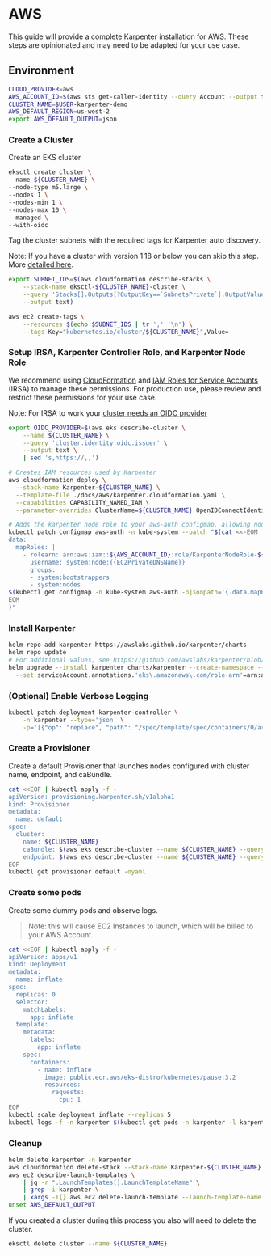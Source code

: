 # AWS

This guide will provide a complete Karpenter installation for AWS.
These steps are opinionated and may need to be adapted for your use case.

## Environment
```bash
CLOUD_PROVIDER=aws
AWS_ACCOUNT_ID=$(aws sts get-caller-identity --query Account --output text)
CLUSTER_NAME=$USER-karpenter-demo
AWS_DEFAULT_REGION=us-west-2
export AWS_DEFAULT_OUTPUT=json
```

### Create a Cluster

Create an EKS cluster
```bash
eksctl create cluster \
--name ${CLUSTER_NAME} \
--node-type m5.large \
--nodes 1 \
--nodes-min 1 \
--nodes-max 10 \
--managed \
--with-oidc
```

Tag the cluster subnets with the required tags for Karpenter auto discovery.

Note: If you have a cluster with version 1.18 or below you can skip this step.
More [detailed here](https://github.com/awslabs/karpenter/issues/404#issuecomment-845283904).

```bash
export SUBNET_IDS=$(aws cloudformation describe-stacks \
    --stack-name eksctl-${CLUSTER_NAME}-cluster \
    --query 'Stacks[].Outputs[?OutputKey==`SubnetsPrivate`].OutputValue' \
    --output text)

aws ec2 create-tags \
    --resources $(echo $SUBNET_IDS | tr ',' '\n') \
    --tags Key="kubernetes.io/cluster/${CLUSTER_NAME}",Value=
```

### Setup IRSA, Karpenter Controller Role, and Karpenter Node Role
We recommend using [CloudFormation](https://aws.amazon.com/cloudformation/) and [IAM Roles for Service Accounts](https://docs.aws.amazon.com/eks/latest/userguide/iam-roles-for-service-accounts.html) (IRSA) to manage these permissions.
For production use, please review and restrict these permissions for your use case.

Note: For IRSA to work your [cluster needs an OIDC provider](https://docs.aws.amazon.com/eks/latest/userguide/enable-iam-roles-for-service-accounts.html)

```bash
export OIDC_PROVIDER=$(aws eks describe-cluster \
    --name ${CLUSTER_NAME} \
    --query 'cluster.identity.oidc.issuer' \
    --output text \
    | sed 's,https://,,')

# Creates IAM resources used by Karpenter
aws cloudformation deploy \
  --stack-name Karpenter-${CLUSTER_NAME} \
  --template-file ./docs/aws/karpenter.cloudformation.yaml \
  --capabilities CAPABILITY_NAMED_IAM \
  --parameter-overrides ClusterName=${CLUSTER_NAME} OpenIDConnectIdentityProvider=${OIDC_PROVIDER}

# Adds the karpenter node role to your aws-auth configmap, allowing nodes with this role to connect to the cluster.
kubectl patch configmap aws-auth -n kube-system --patch "$(cat <<-EOM
data:
  mapRoles: |
    - rolearn: arn:aws:iam::${AWS_ACCOUNT_ID}:role/KarpenterNodeRole-${CLUSTER_NAME}
      username: system:node:{{EC2PrivateDNSName}}
      groups:
      - system:bootstrappers
      - system:nodes
$(kubectl get configmap -n kube-system aws-auth -ojsonpath='{.data.mapRoles}' | sed 's/^/    /')
EOM
)"
```

### Install Karpenter
```bash
helm repo add karpenter https://awslabs.github.io/karpenter/charts
helm repo update
# For additional values, see https://github.com/awslabs/karpenter/blob/main/charts/karpenter/values.yaml
helm upgrade --install karpenter charts/karpenter --create-namespace --namespace karpenter \
  --set serviceAccount.annotations.'eks\.amazonaws\.com/role-arn'=arn:aws:iam::${AWS_ACCOUNT_ID}:role/KarpenterControllerRole-${CLUSTER_NAME}
```

### (Optional) Enable Verbose Logging
```bash
kubectl patch deployment karpenter-controller \
    -n karpenter --type='json' \
    -p='[{"op": "replace", "path": "/spec/template/spec/containers/0/args", "value": ["--verbose"]}]'
```

### Create a Provisioner
Create a default Provisioner that launches nodes configured with cluster name, endpoint, and caBundle.
```bash
cat <<EOF | kubectl apply -f -
apiVersion: provisioning.karpenter.sh/v1alpha1
kind: Provisioner
metadata:
  name: default
spec:
  cluster:
    name: ${CLUSTER_NAME}
    caBundle: $(aws eks describe-cluster --name ${CLUSTER_NAME} --query "cluster.certificateAuthority.data")
    endpoint: $(aws eks describe-cluster --name ${CLUSTER_NAME} --query "cluster.endpoint")
EOF
kubectl get provisioner default -oyaml
```

### Create some pods
Create some dummy pods and observe logs.
> Note: this will cause EC2 Instances to launch, which will be billed to your AWS Account.
```bash
cat <<EOF | kubectl apply -f -
apiVersion: apps/v1
kind: Deployment
metadata:
  name: inflate
spec:
  replicas: 0
  selector:
    matchLabels:
      app: inflate
  template:
    metadata:
      labels:
        app: inflate
    spec:
      containers:
        - name: inflate
          image: public.ecr.aws/eks-distro/kubernetes/pause:3.2
          resources:
            requests:
              cpu: 1
EOF
kubectl scale deployment inflate --replicas 5
kubectl logs -f -n karpenter $(kubectl get pods -n karpenter -l karpenter=controller -o name)
```

### Cleanup
```bash
helm delete karpenter -n karpenter
aws cloudformation delete-stack --stack-name Karpenter-${CLUSTER_NAME}
aws ec2 describe-launch-templates \
    | jq -r ".LaunchTemplates[].LaunchTemplateName" \
    | grep -i karpenter \
    | xargs -I{} aws ec2 delete-launch-template --launch-template-name {}
unset AWS_DEFAULT_OUTPUT
```

If you created a cluster during this process you also will need to delete the cluster.
```bash
eksctl delete cluster --name ${CLUSTER_NAME}
```

